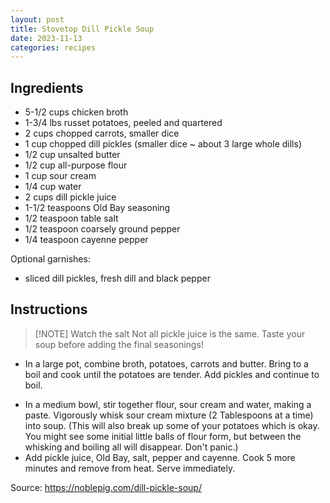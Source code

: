 ```yaml
---
layout: post
title: Stovetop Dill Pickle Soup
date: 2023-11-13
categories: recipes
---
```

Ingredients
--
* 5-1/2 cups chicken broth
* 1-3/4 lbs russet potatoes, peeled and quartered
* 2 cups chopped carrots, smaller dice
* 1 cup chopped dill pickles (smaller dice ~ about 3 large whole dills)
* 1/2 cup unsalted butter
* 1/2 cup all-purpose flour
* 1 cup sour cream
* 1/4 cup water
* 2 cups dill pickle juice
* 1-1/2 teaspoons Old Bay seasoning
* 1/2 teaspoon table salt
* 1/2 teaspoon coarsely ground pepper
* 1/4 teaspoon cayenne pepper

Optional garnishes:
* sliced dill pickles, fresh dill and black pepper

Instructions
--


> [!NOTE] Watch the salt
> Not all pickle juice is the same.  Taste your soup before adding the final seasonings!


* In a large pot, combine broth, potatoes, carrots and butter. Bring to a boil and cook until the potatoes are tender. Add pickles and continue to boil.  
- In a medium bowl, stir together flour, sour cream and water, making a paste. Vigorously whisk sour cream mixture (2 Tablespoons at a time) into soup. (This will also break up some of your potatoes which is okay. You might see some initial little balls of flour form, but between the whisking and boiling all will disappear. Don't panic.)
- Add pickle juice, Old Bay, salt, pepper and cayenne. Cook 5 more minutes and remove from heat. Serve immediately.

Source: https://noblepig.com/dill-pickle-soup/